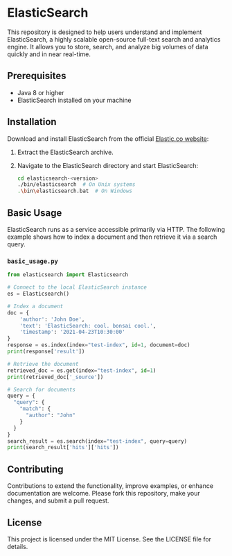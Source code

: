 # ElasticSearch

This repository is designed to help users understand and implement ElasticSearch, a highly scalable open-source full-text search and analytics engine. It allows you to store, search, and analyze big volumes of data quickly and in near real-time.

## Prerequisites

- Java 8 or higher
- ElasticSearch installed on your machine

## Installation

Download and install ElasticSearch from the official [Elastic.co website](https://www.elastic.co/downloads/elasticsearch):

1. Extract the ElasticSearch archive.
2. Navigate to the ElasticSearch directory and start ElasticSearch:

   ```bash
   cd elasticsearch-<version>
   ./bin/elasticsearch  # On Unix systems
   .\bin\elasticsearch.bat  # On Windows
   ```

## Basic Usage

ElasticSearch runs as a service accessible primarily via HTTP. The following example shows how to index a document and then retrieve it via a search query.

### `basic_usage.py`

```python
from elasticsearch import Elasticsearch

# Connect to the local ElasticSearch instance
es = Elasticsearch()

# Index a document
doc = {
    'author': 'John Doe',
    'text': 'ElasticSearch: cool. bonsai cool.',
    'timestamp': '2021-04-23T10:30:00'
}
response = es.index(index="test-index", id=1, document=doc)
print(response['result'])

# Retrieve the document
retrieved_doc = es.get(index="test-index", id=1)
print(retrieved_doc['_source'])

# Search for documents
query = {
  "query": {
    "match": {
      "author": "John"
    }
  }
}
search_result = es.search(index="test-index", query=query)
print(search_result['hits']['hits'])
```

## Contributing

Contributions to extend the functionality, improve examples, or enhance documentation are welcome. Please fork this repository, make your changes, and submit a pull request.

## License

This project is licensed under the MIT License. See the LICENSE file for details.
